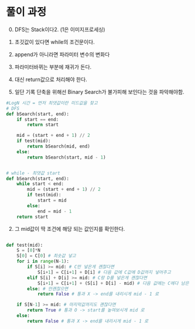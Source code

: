 # 풀이 과정
0. DFS는 Stack이다2. (1은 이미지프로세싱)
1. 초깃값이 있다면 while의 조건문이다.
2. append가 아니라면 파라미터 변수의 변화다
3. 파라미터바뀌는 부분에 재귀가 돈다.
4. 대신 return값으로 처리해야 한다.


1. 일단 기록 단축을 위해선 Binary Search가 불가피해 보인다는 것을 파악해야함.
```python
#LogN 시간 = 먼저 최댓값이란 미드값을 찾고
# DFS
def bSearch(start, end):
    if start == end:
        return start

    mid = (start + end + 1) // 2
    if test(mid):
        return bSearch(mid, end)
    else:
        return bSearch(start, mid - 1)


# while - 최댓값 start
def bSearch(start, end):
    while start < end:
        mid = (start + end + 1) // 2
        if test(mid):
            start = mid
        else:
            end = mid - 1
    return start

```
2. 그 mid값이 딱 조건에 해당 되는 값인지를 확인한다.

```python

def test(mid):
    S = [0]*N
    S[0] = C[0] # 최솟값 넣고
    for i in range(N-1):
        if S[i] >= mid: # C만 넣은게 괜찮다면
            S[i+1] = C[i+1] + D[i] # 다음 값에 C값에 D값까지 넣어주고
        elif S[i] + D[i] >= mid: # C랑 D를 넣은게 괜찮다면
            S[i+1] = C[i+1] + (S[i] + D[i] - mid) # 다음 값에는 C에다 남은 것만 넣을 수 있다.
        else: # 안괜찮으면
            return False # 통과 X -> end를 내리시게 mid - 1 로

    if S[N-1] >= mid: # 마지막값까지도 괜찮다면
        return True # 통과 O -> start를 높여보시게 mid 로
    else:
        return False # 통과 X -> end를 내리시게 mid - 1 로

```